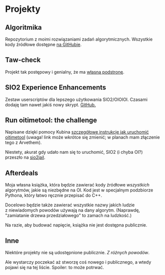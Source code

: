 <div lang="pl">

# Projekty

## Algoritmika

Repozytorium z moimi rozwiązaniami zadań algorytmicznych. Wszystkie kody źródłowe dostępne [na GitHubie](https://github.com/Aleshkev/algoritmika).

## Taw-check

Projekt tak postępowy i genialny, że ma [własną podstronę](taw-check.md).

## SIO2 Experience Enhancements

Zestaw userscriptów dla lepszego użytkowania SIO2/OIOIOI. Czasami dodaję tam nawet jakiś nowy skrypt. [GitHub.](https://github.com/Aleshkev/sio2-experience-enhancements)

## Run oitimetool: the challenge

Napisane dzięki pomocy Kubina [szczegółowe instrukcje jak uruchomić oitimetool](https://aleshkev.github.io/oitimetool-challenge/) (uwaga! link może wkrótce się zmienić; w planach mam złączenie tego z Arvethem).

Niestety, akurat gdy udało nam się to uruchomić, SIO2 (i chyba OI?) przeszło na [sio2jail](https://github.com/sio2project/sio2jail).

## Afterdeals

Moja własna książka, która będzie zawierać kody źródłowe *wszystkich* algorytmów, jakie są niezbędne na OI. Kod jest w specjalnym podzbiorze Pythona, który łatwo ręcznie przepisać do C++.

Docelowo będzie także zawierać wszystkie nazwy jakich ludzie z niewiadomych powodów używają na dany algorytm. (Naprawdę, "zamiatanie drzewa przedziałowego" to zamach na ludzkość.)

Na razie, aby budować napięcie, książka nie jest dostępna publicznie.

## Inne

Niektóre projekty nie są udostępnione publicznie. *Z różnych powodów*.

Ale wystarczy poczekać aż stworzę coś nowego i publicznego, a wtedy pojawi się na tej liście. Spoiler: to może potrwać.
